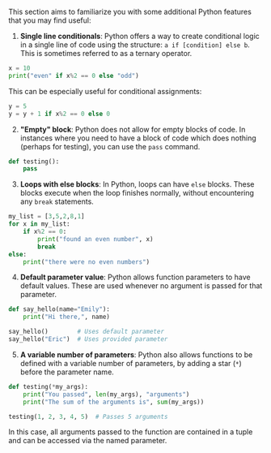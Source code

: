 This section aims to familiarize you with some additional Python features that you may find useful:

1. **Single line conditionals**: Python offers a way to create conditional logic in a single line of code using the structure: `a if [condition] else b`. This is sometimes referred to as a ternary operator.

```python
x = 10
print("even" if x%2 == 0 else "odd")
```
This can be especially useful for conditional assignments:

```python
y = 5
y = y + 1 if x%2 == 0 else 0
```

2. **"Empty" block**: Python does not allow for empty blocks of code. In instances where you need to have a block of code which does nothing (perhaps for testing), you can use the `pass` command. 

```python
def testing():
    pass
```

3. **Loops with else blocks**: In Python, loops can have `else` blocks. These blocks execute when the loop finishes normally, without encountering any `break` statements.

```python
my_list = [3,5,2,8,1]
for x in my_list:
    if x%2 == 0:
        print("found an even number", x)
        break
else:
    print("there were no even numbers")
```

4. **Default parameter value**: Python allows function parameters to have default values. These are used whenever no argument is passed for that parameter.

```python
def say_hello(name="Emily"):
    print("Hi there,", name)

say_hello()        # Uses default parameter
say_hello("Eric")  # Uses provided parameter
```

5. **A variable number of parameters**: Python also allows functions to be defined with a variable number of parameters, by adding a star (`*`) before the parameter name. 

```python
def testing(*my_args):
    print("You passed", len(my_args), "arguments")
    print("The sum of the arguments is", sum(my_args))

testing(1, 2, 3, 4, 5)  # Passes 5 arguments
```
In this case, all arguments passed to the function are contained in a tuple and can be accessed via the named parameter.